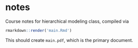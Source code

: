 # notes
Course notes for hierarchical modeling class, compiled via

```r
rmarkdown::render('main.Rmd')
```

This should create `main.pdf`, which is the primary document. 
